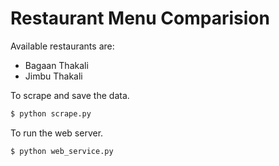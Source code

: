 # Restaurant Menu Comparision

Available restaurants are:
- Bagaan Thakali
- Jimbu Thakali

To scrape and save the data.
```bash
$ python scrape.py
```

To run the web server.
```bash
$ python web_service.py
```
